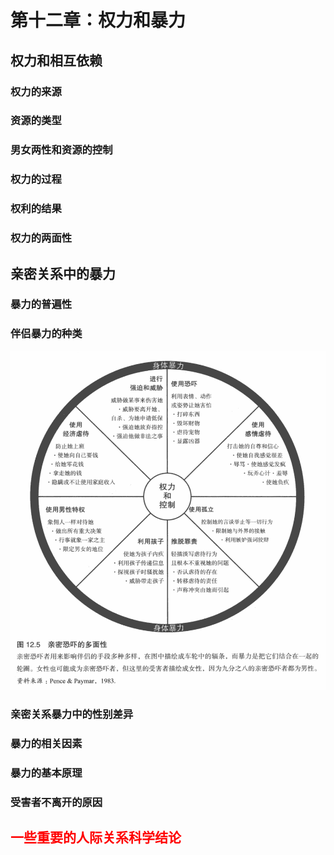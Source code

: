 # 第十二章：权力和暴力

## 权力和相互依赖

### 权力的来源

### 资源的类型

### 男女两性和资源的控制

### 权力的过程

### 权利的结果

### 权力的两面性

## 亲密关系中的暴力

### 暴力的普遍性

### 伴侣暴力的种类

![](https://raw.githubusercontent.com/TinySnow/GithubImageHosting/main/blog/reading/intimate-relationship/intimate-terrorism.png)

### 亲密关系暴力中的性别差异

### 暴力的相关因素

### 暴力的基本原理

### 受害者不离开的原因

## <font color=red>一些重要的人际关系科学结论</font>